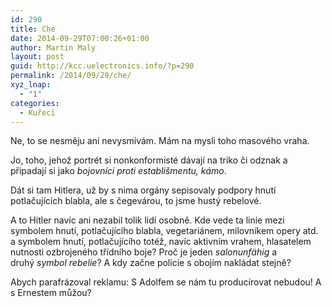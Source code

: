 ```yaml
---
id: 290
title: Che
date: 2014-09-29T07:00:26+01:00
author: Martin Maly
layout: post
guid: http://kcc.uelectronics.info/?p=290
permalink: /2014/09/29/che/
xyz_lnap:
  - "1"
categories:
  - Kuřecí
---
```

Ne, to se nesměju ani nevysmívám. Mám na mysli toho masového vraha.

Jo, toho, jehož portrét si nonkonformisté dávají na triko či odznak a připadají si jako _bojovníci proti establišmentu, kámo_.

Dát si tam Hitlera, už by s nima orgány sepisovaly podpory hnutí potlačujících blabla, ale s čegevárou, to jsme hustý rebelové.

A to Hitler navíc ani nezabil tolik lidí osobně. Kde vede ta linie mezi symbolem hnutí, potlačujícího blabla, vegetariánem, milovníkem opery atd. a symbolem hnutí, potlačujícího totéž, navíc aktivním vrahem, hlasatelem nutnosti ozbrojeného třídního boje? Proč je jeden _salonunfähig_ a druhý _symbol rebelie_? A kdy začne policie s obojím nakládat stejně?

Abych parafrázoval reklamu: S Adolfem se nám tu producírovat nebudou! A s Ernestem můžou?

&nbsp;